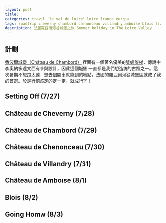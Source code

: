 ```yaml
---
layout: post
title: 
categories: travel 'le val de loire' loire france europa
tags: roadtrip cheverny chambord chenonceau villandry amboise blois france travel 旅行 法國 自駕遊
description: 法國羅亞爾河谷城堡之旅 Summer holiday in The Loire Valley
---
```


## 計劃

[香波爾城堡（Château de Chambord）][chateau-chambord-wiki] 裡面有一個著名優美的[雙螺旋梯][double-helix-stairs]，傳說中李奧納多達文西有參與設計，因此這個城堡
一直都是我們想造訪的古蹟之一。這次暑期不想跑太遠，想去個開車就能到的地點，法國的羅亞爾河谷城堡區就成了我的首選。於是行前該定的定一定，就成行了！


## Setting Off (7/27)

## Château de Cheverny (7/28)

## Château de Chambord (7/29)

## Château de Chenonceau (7/30)

## Château de Villandry (7/31)

## Château de Amboise (8/1)

## Blois (8/2)

## Going Homw (8/3)


[chateau-chambord-wiki]: https://zh.wikipedia.org/zh-tw/%E9%A6%99%E6%B3%A2%E5%B0%94%E5%9F%8E%E5%A0%A1
[double-helix-stairs]: https://themindcircle.com/double-helix-staircase-leonardo-da-vinci/
